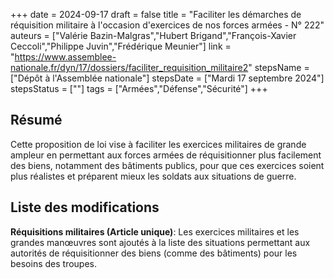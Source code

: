 +++
date = 2024-09-17
draft = false
title = "Faciliter les démarches de réquisition militaire à l'occasion d'exercices de nos forces armées - N° 222"
auteurs = ["Valérie Bazin-Malgras","Hubert Brigand","François-Xavier Ceccoli","Philippe Juvin","Frédérique Meunier"]
link = "https://www.assemblee-nationale.fr/dyn/17/dossiers/faciliter_requisition_militaire2"
stepsName = ["Dépôt à l'Assemblée nationale"]
stepsDate = ["Mardi 17 septembre 2024"]
stepsStatus = [""]
tags = ["Armées","Défense","Sécurité"]
+++

## Résumé

Cette proposition de loi vise à faciliter les exercices militaires de grande ampleur en permettant aux forces armées de réquisitionner plus facilement des biens, notamment des bâtiments publics, pour que ces exercices soient plus réalistes et préparent mieux les soldats aux situations de guerre.

## Liste des modifications

**Réquisitions militaires (Article unique)**: Les exercices militaires et les grandes manœuvres sont ajoutés à la liste des situations permettant aux autorités de réquisitionner des biens (comme des bâtiments) pour les besoins des troupes.
